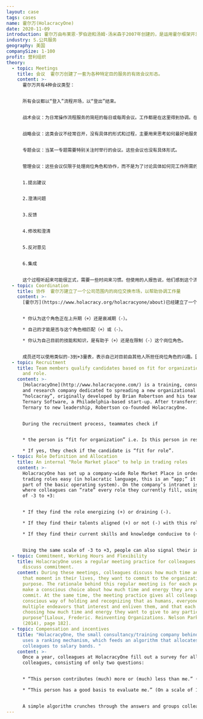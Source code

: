 ```yaml
---
layout: case
tags: cases
name: 霍尔万(HolacracyOne)
date: 2020-11-09
introduction: 霍尔万由布莱恩·罗伯逊和汤姆·汤米森于2007年创建的，是运用霍尔框架开发的先锋公司。
industry: S.公共服务
geography: 美国
companySize: 1-100
profit: 营利组织
theory:
  - topic: Meetings
    title: 会议  霍尔万创建了一套为各种特定目的服务的有效会议形态。
    content: >-
      霍尔万共有4种会议类型：


      所有会议都以“登入”流程开场，以“登出”结束。


      战术会议：为日常操作流程服务的简短的每日或每周会议。工作都是在这里得到协调。在此协调具体的操作流程，决定行动，完成事情。


      战略会议：这类会议不经常召开，没有具体的形式和过程，主要用来思考如何最好地服务于组织的[进化目标](../evolutional-purpose/)。


      专题会议：当某一专题需要特别关注时举行的会议。这些会议也没有具体形式。


      管理会议：这些会议仅限于处理岗位角色和协作，而不是为了讨论具体如何完工作所需的成杂乱无章过程。后者在战术会议上处理。管理会议通常每月举行一次。遵循严格的程序，以确保每个人的声音都能被听到，并且确保没有人能独裁的主宰[决策](../decision-making/)。会议主持人通过以下流程指导会议程序：


      1.提出建议


      2.澄清问题


      3.反馈


      4.修改和澄清


      5.反对意见


      6.集成


      这个过程听起来可能很正式，需要一些时间来习惯。但使用的人报告说，他们感到这个流程能带来人性解放，而且效率非常高。
  - topic: Coordination
    title: 协作  霍尔万建立了一个公司范围内的岗位交换市场，以帮助协调工作量
    content: >-
      [霍尔万](https://www.holacracy.org/holacracyone/about)已经建立了一个公司范围内的岗位角色市场，以方便内部岗位交换。在公司的内部网上有一个文件，同事们可以用-3到+3的比例对他们目前担任的每一个职位进行“评分”：


      * 你认为这个角色正在上升期（+）还是衰减期（-）。

      * 自己的才能是否与这个角色相匹配（+）或（-）。

      * 你认为自己目前的技能和知识，是有助于（+）还是在限制（-）这个岗位角色。


      成员还可以使用类似的-3到+3量表，表示自己对目前由其他人所担任岗位角色的兴趣。因此，这个市场有助于成员脱手或接受一个岗位角色。
  - topic: Recruitment
    title: Team members qualify candidates based on fit for organization, purpose
      and role.
    content: >-
      [HolacracyOne](http://www.holacracyone.com/) is a training, consulting,
      and research company dedicated to spreading a new organizational model,
      “holcacray”, originally developed by Brian Robertson and his team at
      Ternary Software, a Philadelphia-based start-up. After transferring
      Ternary to new leadership, Robertson co-founded HolacracyOne.


      During the recruitment process, teammates check if


      * the person is “fit for organization” i.e. Is this person in resonance and energized by the evolutionary purpose, intrinsically motivated and comfortable with complex ever changing environment.

      * If yes, they check if the candidate is “fit for role”.
  - topic: Role Definition and Allocation
    title: An internal "Role Market place" to help in trading roles
    content: >-
      HolacracyOne has set up a company-wide Role Market Place in order to make
      trading roles easy (in holacratic language, this is an “app;” it’s not
      part of the basic operating system). On the company’s intranet is a file
      where colleagues can “rate” every role they currently fill, using a scale
      of -3 to +3:


      * If they find the role energizing (+) or draining (-).

      * If they find their talents aligned (+) or not (-) with this role.

      * If they find their current skills and knowledge conducive to (+) or limiting in (-) this role.


      Using the same scale of -3 to +3, people can also signal their interest in roles currently filled by other people. The market place helps people wanting to offload or pick up roles.
  - topic: Commitment, Working Hours and Flexibility
    title: HolacracyOne uses a regular meeting practice for colleagues to share and
      discuss commitment.
    content: During these meetings, colleagues discuss how much time and energy, at
      that moment in their lives, they want to commit to the organization’s
      purpose. The rationale behind this regular meeting is for each person to
      make a conscious choice about how much time and energy they are willing to
      commit. At the same time, the meeting practice gives all colleagues a
      conscious way of holding and recognizing that as humans, everyone has
      multiple endeavors that interest and enliven them, and that each person is
      choosing how much time and energy they want to give to any particular
      purpose^[Laloux, Frederic. Reinventing Organizations. Nelson Parker
      (2014), page 182].
  - topic: Compensation and incentives
    title: "HolacracyOne, the small consultancy/training company behind Holacracy,
      uses a ranking mechanism, which feeds an algorithm that allocates
      colleagues to salary bands. "
    content: >-
      Once a year, colleagues at HolacracyOne fill out a survey for all their
      colleagues, consisting of only two questions:


      * “This person contributes (much) more or (much) less than me.” (On a scale of -3 to +3)

      * “This person has a good basis to evaluate me.” (On a scale of 1 to 5)


      A simple algorithm crunches through the answers and groups colleagues into a few salary buckets. The more experienced, knowledgeable, and hard-working people land in the higher buckets that earn bigger salaries; the more junior, less experienced colleagues naturally gravitate toward buckets with lower salaries.^[Interview Frederic Laloux with Tom Thomison, 2013]
---
```

